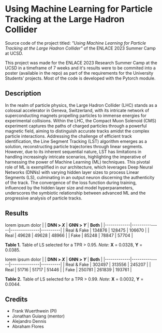# Using Machine Learning for Particle Tracking at the Large Hadron Collider
Source code of the project titled: _"Using Machine Learning for Particle Tracking at the Large Hadron Collider"_ of the ENLACE 2023 Summer Camp at UCSD.

This project was made for the ENLACE 2023 Research Summer Camp at the UCSD in a timeframe of 7 weeks and it's results were to be commited into a
poster (available in the repo) as part of the requirements for the University Students' projects. Most of the code is developed with the Pytorch module.

## Description
In the realm of particle physics, the Large Hadron Collider (LHC) stands as a colossal accelerator in Geneva, Switzerland, with its intricate network of superconducting magnets propelling particles to immense energies for experimental collisions. Within the LHC, the Compact Muon Solenoid (CMS) experiment captures the paths of charged particles through a powerful magnetic field, aiming to distinguish accurate tracks amidst the complex particle interactions. Addressing the challenge of efficient track identification, the Line Segment Tracking (LST) algorithm emerges as a solution, reconstructing particle trajectories through linear segments. However, due to its inherent sequential nature, LST has limitations in handling increasingly intricate scenarios, highlighting the imperative of harnessing the power of Machine Learning (ML) techniques. This pivotal role of ML is exemplified in our architecture, which leverages Deep Neural Networks (DNNs) with varying hidden layer sizes to process Linear Segments (LS), culminating in an output neuron discerning the authenticity of the track. The convergence of the loss function during training, influenced by the hidden layer size and model hyperparameters, underscores the symbiotic relationship between advanced ML and the progressive analysis of particle tracks.


## Results
lorem ipsum dolor
|             | **DNN > _X_** | **GNN > _Y_** | **Both** |
|-------------|---------------|---------------|----------|
| Real & Fake | 134876        | 128475        | 106670   |
| Real        | 49628         | 49628         | 48966    |
| Fake        | 85248         | 78847         | 57704    |

**Table 1.** Table of LS selected for a TPR > 0.95. _Note_:
**X** = 0.0328, **Y** = 0.0385.

lorem ipsum dolor
|             | **DNN > _X_** | **GNN > _Y_** | **Both** |
|-------------|---------------|---------------|----------|
| Real & Fake | 302497        | 313556        | 245207   |
| Real        | 51716         | 51717         | 51446    |
| Fake        | 250781        | 261839        | 193761   |

**Table 2.** Table of LS selected for a TPR > 0.99. _Note_:
**X** = 0.0032, **Y** = 0.0044.

## Credits
- Frank Wuerthwein (PI)
- Jonathan Guiang (mentor)
- Alejandro Dennis
- Abraham Flores
